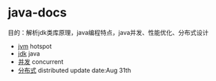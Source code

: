 # java-docs
目的：解析jdk类库原理，java编程特点，java并发、性能优化、分布式设计
* [jvm](http://blog.csdn.net/q294881866/article/category/7013576) hotspot
* [jdk](http://blog.csdn.net/q294881866/article/category/7013577) java
* [并发](http://blog.csdn.net/q294881866/article/category/7013581) concurrent
* [分布式](http://blog.csdn.net/q294881866/article/category/7036593) distributed
update date:Aug 31th

